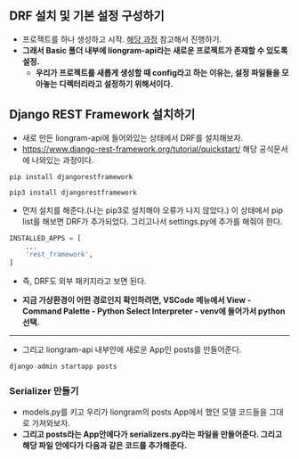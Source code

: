 ## DRF 설치 및 기본 설정 구성하기
- 프로젝트를 하나 생성하고 시작. [해당 과정](https://github.com/tkdqor/TIL/blob/main/Django/The%20Origin/Prologue/Django%20%EC%84%A4%EC%B9%98%ED%95%98%EA%B8%B0.md) 참고해서 진행하기.
- **그래서 Basic 폴더 내부에 liongram-api라는 새로운 프로젝트가 존재할 수 있도록 설정.**
  - **우리가 프로젝트를 새롭게 생성할 때 config라고 하는 이유는, 설정 파일들을 모아놓는 디렉터리라고 설정하기 위해서이다.**


## Django REST Framework 설치하기
- 새로 만든 liongram-api에 들어와있는 상태에서 DRF를 설치해보자.
- https://www.django-rest-framework.org/tutorial/quickstart/ 해당 공식문서에 나와있는 과정이다. 

```terminal
pip install djangorestframework 

pip3 install djangorestframework
```

- 먼저 설치를 해준다.(나는 pip3로 설치해야 오류가 나지 않았다.) 이 상태에서 pip list를 해보면 DRF가 추가되었다. 그리고나서 settings.py에 추가를 해줘야 한다.

```python
INSTALLED_APPS = [
    ...
    'rest_framework',
]
```

- 즉, DRF도 외부 패키지라고 보면 된다. 


- **지금 가상환경이 어떤 경로인지 확인하려면, VSCode 메뉴에서 View - Command Palette - Python Select Interpreter - venv에 들어가서 python 선택.**

* * *
- 그리고 liongram-api 내부안에 새로운 App인 posts를 만들어준다. 

```python
django-admin startapp posts
```

### Serializer 만들기
- models.py를 키고 우리가 liongram의 posts App에서 했던 모델 코드들을 그대로 가져와보자.
- **그리고 posts라는 App안에다가 serializers.py라는 파일을 만들어준다. 그리고 해당 파일 안에다가 다음과 같은 코드를 추가해준다.**

```python





